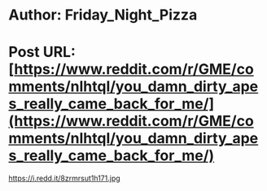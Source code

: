 # Author: Friday_Night_Pizza
# Post URL: [https://www.reddit.com/r/GME/comments/nlhtql/you_damn_dirty_apes_really_came_back_for_me/](https://www.reddit.com/r/GME/comments/nlhtql/you_damn_dirty_apes_really_came_back_for_me/)


https://i.redd.it/8zrmrsut1h171.jpg